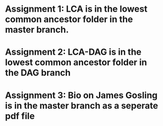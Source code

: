 # Assignment 1: LCA is in the lowest common ancestor folder in the master branch.
# Assignment 2: LCA-DAG is in the lowest common ancestor folder in the DAG branch
# Assignment 3: Bio on James Gosling is in the master branch as a seperate pdf file

